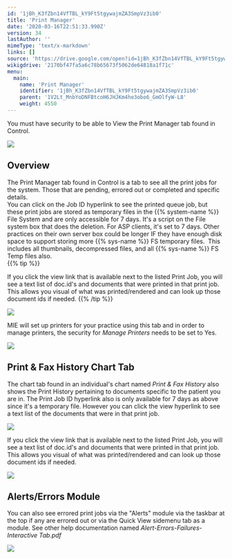```yaml
---
id: '1jBh_K3fZbn14VfTBL_kY9Ft5tgywajmZA3SmpVz3ib0'
title: 'Print Manager'
date: '2020-03-16T22:51:33.990Z'
version: 34
lastAuthor: ''
mimeType: 'text/x-markdown'
links: []
source: 'https://drive.google.com/open?id=1jBh_K3fZbn14VfTBL_kY9Ft5tgywajmZA3SmpVz3ib0'
wikigdrive: '2170bf47fa5a6c78b65673f5062de64818a1f71c'
menu:
  main:
    name: 'Print Manager'
    identifier: '1jBh_K3fZbn14VfTBL_kY9Ft5tgywajmZA3SmpVz3ib0'
    parent: '1V2Lt_MnbYoDNFBtcoH6JHJKm4he3obo6_GmOlfyW-L8'
    weight: 4550
---
```

You must have security to be able to View the Print Manager tab found in Control.
  
![](../print-manager.assets/549a4377015747ff6caf9eb00ca2139a.png)  

  
## Overview  
  
The Print Manager tab found in Control is a tab to see all the print jobs for the system. Those that are pending, errored out or completed and specific details.  
You can click on the Job ID hyperlink to see the printed queue job, but these print jobs are stored as temporary files in the {{% system-name %}} File System and are only accessible for 7 days. It's a script on the File system box that does the deletion. For ASP clients, it's set to 7 days. Other practices on their own server box could be longer IF they have enough disk space to support storing more {{% sys-name %}} FS temporary files.  This includes all thumbnails, decompressed files, and all {{% sys-name %}} FS Temp files also.  
{{% tip %}}

If you click the view link that is available next to the listed Print Job, you will see a text list of doc.id's and documents that were printed in that print job. This allows you visual of what was printed/rendered and can look up those document ids if needed.
{{% /tip %}}
  
![](../print-manager.assets/a13f9262da394d33536bfe73de1bc441.png)  

MIE will set up printers for your practice using this tab and in order to manage printers, the security for *Manage Printers* needs to be set to Yes.
  
![](../print-manager.assets/0b6e720574a7c127cf1dee6b842f0ee0.png)  

  
## Print & Fax History Chart Tab  

The chart tab found in an individual's chart named *Print & Fax History* also shows the Print History pertaining to documents specific to the patient you are in. The Print Job ID hyperlink also is only available for 7 days as above since it's a temporary file. However you can click the view hyperlink to see a text list of the documents that were in that print job.
  
![](../print-manager.assets/78d4121e9efb64165b93b49c6cd4d95c.png)  

If you click the view link that is available next to the listed Print Job, you will see a text list of doc.id's and documents that were printed in that print job. This allows you visual of what was printed/rendered and can look up those document ids if needed.
  
![](../print-manager.assets/c14fc29b062f4e585e9e0b022585c662.png)  

  
## Alerts/Errors Module  

You can also see errored print jobs via the "Alerts" module via the taskbar at the top if any are errored out or via the Quick View sidemenu tab as a module. See other help documentation named *Alert-Errors-Failures-Interactive Tab.pdf*
  
![](../print-manager.assets/b3df97dead7c7fa7bcb6cd410c03156e.png)  

